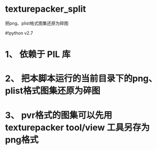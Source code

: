 # texturepacker_split
把png、plist格式图集还原为碎图

#!python v2.7
# 1、 依赖于 PIL 库
# 2、 把本脚本运行的当前目录下的png、plist格式图集还原为碎图
# 3、 pvr格式的图集可以先用texturepacker tool/view 工具另存为png格式
